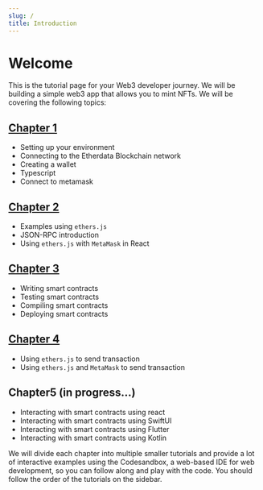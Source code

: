 ```yaml
---
slug: /
title: Introduction
---
```


# Welcome

This is the tutorial page for your Web3 developer journey. We will be building a simple web3 app that allows you to mint NFTs. We will be covering the following topics:

## [Chapter 1](/Chapter1)
- Setting up your environment
- Connecting to the Etherdata Blockchain network
- Creating a wallet
- Typescript
- Connect to metamask

## [Chapter 2](/Chapter2)
- Examples using `ethers.js`
- JSON-RPC introduction
- Using `ethers.js` with `MetaMask` in React

## [Chapter 3](/Chapter3)
- Writing smart contracts
- Testing smart contracts
- Compiling smart contracts
- Deploying smart contracts

## [Chapter 4](/Chapter4)
- Using `ethers.js` to send transaction
- Using `ethers.js` and `MetaMask` to send transaction

## Chapter5 (in progress...)
- Interacting with smart contracts using react
- Interacting with smart contracts using SwiftUI
- Interacting with smart contracts using Flutter
- Interacting with smart contracts using Kotlin

We will divide each chapter into multiple smaller tutorials and provide a lot of interactive examples using the Codesandbox, a web-based IDE for web development, so you can follow along and play with the code. You should follow the order of the tutorials on the sidebar.